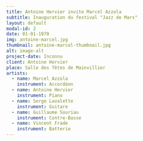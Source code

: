 ```yaml
---
title: Antoine Hervier invite Marcel Azzola
subtitle: Inauguration du festival "Jazz de Mars"
layout: default
modal-id: 2
date: 01-01-1970
img: antoine-marcel.jpg
thumbnail: antoine-marcel-thumbnail.jpg
alt: image-alt
project-date: Inconnu
client: Antoine Hervier
place: Salle des fêtes de Mainvillier
artists:
  - name: Marcel Azzola
    instrument: Accordéon
  - name: Antoine Hervier
    instrument: Piano
  - name: Serge Lavalette
    instrument: Guitare
  - name: Guillaume Souriau
    instrument: Contre-Basse
  - name: Vincent Frade
    instrument: Batterie
---
```

